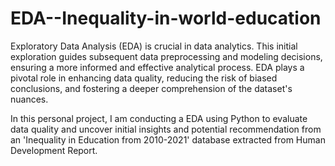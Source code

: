 # EDA--Inequality-in-world-education
Exploratory Data Analysis (EDA) is crucial in data analytics. This initial exploration guides subsequent data preprocessing and modeling decisions, ensuring a more informed and effective analytical process. EDA plays a pivotal role in enhancing data quality, reducing the risk of biased conclusions, and fostering a deeper comprehension of the dataset's nuances.

In this personal project, I am conducting a EDA using Python to evaluate data quality and uncover initial insights and potential recommendation from an 'Inequality in Education from 2010-2021' database extracted from Human Development Report. 
